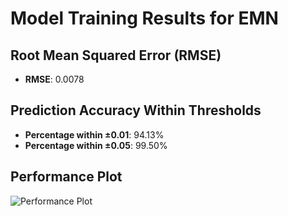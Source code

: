 # Model Training Results for EMN

## Root Mean Squared Error (RMSE)
- **RMSE**: 0.0078

## Prediction Accuracy Within Thresholds
- **Percentage within ±0.01**: 94.13%
- **Percentage within ±0.05**: 99.50%

## Performance Plot
![Performance Plot](../imgs/EMN.png)
